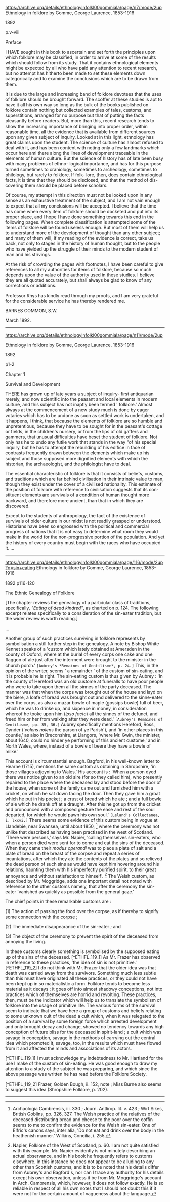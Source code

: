 https://archive.org/details/ethnologyinfolkl00gommiala/page/n7/mode/2up
Ethnology in folklore
by Gomme, George Laurence, 1853-1916

1892

p.v-viii

Preface

I HAVE sought in this book to ascertain and set forth the principles upon which folklore may be classified, in order to arrive at some of the results which should follow from its study. That it contains ethnological elements might be expected by all who have paid any attention to recent research, but no attempt has hitherto been made to set these elements down categorically and to examine the conclusions which are to be drawn from them.

It is due to the large and increasing band of folklore devotees that the uses of folklore should be brought forward. The scoffer at these studies is apt to have it all his own way so long as the bulk of the books published on folklore contain nothing but collected examples of tales, customs, and superstitions, arranged for no purpose but that of putting the facts pleasantly before readers. But, more than this, recent research tends to show the increasing importance of bringing into proper order, within reasonable time, all the evidence that is available from different sources upon any given subject of inquiry. Looked at in this light, ethnology has great claims upon the student. The science of culture has almost refused to deal with it, and has been content with noting only a few landmarks which occur here ami there along the lines of development traceable in the elements of human culture. But the science of history has of late been busy with many problems of ethno- logical importance, and has for this purpose turned sometimes to craniology, sometimes to archeology, sometimes to philology, but rarely to folklore. If folk- lore, then, does contain ethnological facts, it is time that they should be disclosed, and that the method of dis- covering them should be placed before scholars.

Of course, my attempt in this direction must not be looked upon in any sense as an exhaustive treatment of the subject, and I am not vain enough to expect that all my conclusions will be accepted. I believe that the time has come when every item of folklore should be docketed and put into its proper place, and I hope I have done something towards this end in the following pages. When complete classification is attempted some of the items of folklore will be found useless enough. But most of them will help us to understand more of the development of thought than any other subject; and many of them will, if my reading of the evidence is correct, take us back, not only to stages in the history of human thought, but to the people who have yielded up the struggle of their minds to the modern student of man and his strivings.

At the risk of crowding the pages with footnotes, I have been careful to give references to all my authorities for items of folklore, because so much depends upon the value of the authority used in these studies. I believe they are all quoted accurately, but shall always be glad to know of any corrections or additions.

Professor Rhys has kindly read through my proofs, and I am very grateful for the considerable service he has thereby rendered me.

BARNES COMMON, S.W.

March 1892.

---

https://archive.org/details/ethnologyinfolkl00gommiala/page/n11/mode/2up

Ethnology in folklore
by Gomme, George Laurence, 1853-1916

1892

p1-2

Chapter 1

Survival and Development

THERE has grown up of late years a subject of inquiry- first antiquarian merely, and now scientific into the peasant and local elements in modern culture, and this subject has not inaptly been termed ' folklore.' Almost always at the commencement of a new study much is done by eager votaries which has to be undone as soon as settled work is undertaken, and it happens, I think, that because the elements of folklore are so humble and unpretentious, because they have to be sought for in the peasant's cottage or fields, in the children's nursery, or from the lips of old gaffers and gammers, that unusual difficulties have beset the student of folklore. Not only has he to undo any futile work that stands in the way "of his special inquiry, but he has to attempt the rebuilding of his edifice in face of contrasts frequently drawn between the elements which make up his subject and those supposed more dignified elements with which the historian, the archaeologist, and the philologist have to deal.

The essential characteristic of folklore is that it consists of beliefs, customs, and traditions which are far behind civilisation in their intrinsic value to man, though they exist under the cover of a civilised nationality. This estimate of the position of folklore with reference to civilisation suggests that its con- stituent elements are survivals of a condition of human thought more backward, and therefore more ancient, than that in which they are discovered.

Except to the students of anthropology, the fact of the existence of survivals of older culture in our midst is not readily grasped or understood. Historians have been so engrossed with the political and commercial progress of nations that it is not easy to determine what room they would make in the world for the non-progressive portion of the population. And yet the history of every country must begin with the races who have occupied it. ...


---

https://archive.org/details/ethnologyinfolkl00gommiala/page/116/mode/2up?q=sin+eating
Ethnology in folklore
by Gomme, George Laurence, 1853-1916

1892
p116-120

The Ethnic Genealogy of Folklore

[The chapter reviews the genealogy of a partciular class of traditions, specifically, *"Eating of dead kindred"*, as charted on p. 124. The following excerpt relates specifically to a consideration of the sin-eater tradition, but the wider review is worth reading.]

...

Another group of such practices surviving in folklore represents by symbolisation a still further step in the genealogy. A note by Bishop White Kennet speaks of a 'custom which lately obtained at Amersden in the county of Oxford, where at the burial of every corps one cake and one flaggon of ale just after the interment were brought to the minister in the church porch.' `[Aubrey's *Remaines of Gentilisme*, p. 24.]` This, in the opinion of the writer, seems ' a remainder ' of the custom of sin-eating, and it is probable he is right. The sin-eating custom is thus given by Aubrey : 'In the county of Hereford was an old custome at funeralls to have poor people who were to take upon them all the sinnes of the party deceased. The manner was that when the corps was brought out of the house and layd on the biere, a loafe of bread was brought out and delivered to the sinne-eater over the corps, as also a mazar bowle of maple (gossips bowle) full of beer, which he was to drinke up, and sixpence in money, in consideration whereof he tooke upon him (*ipso facto*) all the sinnes of the defunct, and freed him or her from walking after they were dead.' `[Aubrey's Remaines of Gentilisme, pp. 35, 36.]` Aubrey specifically mentions Hereford, Ross, Dynder ('*volens nolens* the parson of ye Parish'), and 'in other places in this countie,' as also in Breconshire, at Llangors, 'where Mr. Gwin, the minister, about 1640, could no hinder ye performing of this ancient custome,' and in North Wales, where, instead of a  bowle of beere they have a bowle of milke.'

This account is circumstantial enough. Bagford, in his well-known letter to Hearne (1715), mentions the same custom as obtaining in Shropshire, 'in those villages adjoyning to Wales.' His account is : 'When a person dyed there was notice given to an old sire (for so they called him), who presently repaired to the place where the deceased lay and stood before the door of the house, when some of the family came out and furnished him with a cricket, on which he sat down facing the door. Then they gave him a groat which he put in his pocket ; a crust of bread which he ate ; and a full bowle of ale which he drank off at a draught. After this he got up from the cricket and pronounced with a composed gesture the ease and rest of the soul departed, for which he would pawn his own soul.' `[Leland's Collectanea, i. lxxvi.]` There seems some evidence of this custom being in vogue at Llandebie, near Swansea, until about 1850, [^ETHFL_118_1] where the ceremony was not unlike that described as having been practised in the west of Scotland. 'There were persons,' says Mr. Napier, 'calling themselves sin-eaters, who when a person died were sent for to come and eat the sins of the deceased. When they came their *modus operandi* was to place a plate of salt and a plate of bread on the breast of the corpse and repeat a series of incantations, after which they ate the contents of the plates and so relieved the dead person of such sins as would have kept him hovering around his relations, haunting them with his imperfectly purified spirit, to their great annoyance and without satisfaction to himself'. [^ETHFL_118_2] The Welsh custom, as described by Mr. Moggridge, adds one important detail not noted with reference to the other customs namely, that after the ceremony the sin-eater 'vanished as quickly as possible from the general gaze.'

[^ETHFL_118_1]: Archaologia Cambrensis, iii. 330 ; Journ. Antlirop. Iit. v. 423 ; Wirt Sikes, British Goblins, pp. 326, 327. The Welsh practice of the relatives of the deceased distributing bread and cheese to the poor over the coffin seems to me to confirm the evidence for the Welsh sin-eater. One of Elfric's canons says, inter alia, 'Do not eat and drink over the body in the heathenish manner.' Wilkins, Concilia, i. 255.

[^ETHFL_118_2]: Napier, Folklore of the West of Scotland, p. 60. I am not quite satisfied with this example. Mr. Napier evidently is not minutely describing an actual observance, and in his book he frequently refers to customs elsewhere. In this instance he does not appear to be alluding to any other than Scottish customs, and it is to be noted that his details differ from Aubrey's and Bagford's, nor can I trace any authority for his details except his own observation, unless it be from Mr. Moggridge's account in Arch. Cambrensis, which, however, it does not follow exactly. He is so reliable in respect of all his own notes that I should not doubt this if it were not for the certain amount of vagueness about the language.

The chief points in these remarkable customs are :

(1) The action of passing the food over the corpse, as if thereby to signify some connection with the corpse ;

(2) The immediate disappearance of the sin-eater ;
and

(3) The object of the ceremony to prevent the spirit of the deceased from annoying the living. 

In these customs clearly something is symbolised by the supposed eating up of the sins of the deceased. [^ETHFL_119_1]  As Mr. Frazer has observed in reference to these practices, 'the idea of sin is not primitive.' [^ETHFL_119_2] I do not think with Mr. Frazer that the older idea was that death was carried away from the survivors. Something much less subtle than this must have originated all these practices, or they could not have been kept up in so materialistic a form. Folklore tends to become less material as it decays ; it goes off into almost shadowy conceptions, not into practices which of themselves are horrid and revolting. These practices, then, must be the indicator which will help us to translate the symbolism of folklore into the usage of primitive life. The various forms of the survival seem to indicate that we have here a group of customs and beliefs relating to some unknown cult of the dead a cult which, when it was relegated to the position of a survival by some foreign force which arrested development and only brought decay and change, showed no tendency towards any high conception of future bliss for the deceased in spirit-land ; a cult which was savage in conception, savage in the methods of carrying out the central idea which promoted it, savage, too, in the results which must have flowed from it and affected the minds and associations of its actors.

[^ETHFL_119_1]  I must acknowledge my indebtedness to Mr. Hartland for the use I make of the custom of sin-eating. He was good enough to draw my attention to a study of the subject he was preparing, and which since the above passage was written he has read before the Folklore Society. 

[^ETHFL_119_2]  Frazer, Golden Bough, ii. 152, note ; Miss Burne also seems to suggest this idea (Shropshire Folklore, p. 202).




---

